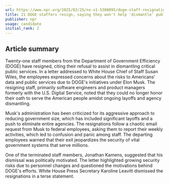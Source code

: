 ```yaml
---
url: https://www.npr.org/2025/02/25/nx-s1-5308095/doge-staff-resignations-elon-musk
title: 21 DOGE staffers resign, saying they won't help 'dismantle' public services
publisher: npr
usage: candidate
initial_rank: 2
---
```

## Article summary
Twenty-one staff members from the Department of Government Efficiency (DOGE) have resigned, citing their refusal to assist in dismantling critical public services. In a letter addressed to White House Chief of Staff Susan Wiles, the employees expressed concerns about the risks to Americans' data and public services due to DOGE's initiatives under Elon Musk. The resigning staff, primarily software engineers and product managers formerly with the U.S. Digital Service, noted that they could no longer honor their oath to serve the American people amidst ongoing layoffs and agency dismantling. 

Musk's administration has been criticized for its aggressive approach to reducing government size, which has included significant layoffs and a push to eliminate entire agencies. The resignations follow a chaotic email request from Musk to federal employees, asking them to report their weekly activities, which led to confusion and panic among staff. The departing employees warned that their exit jeopardizes the security of vital government systems that serve millions. 

One of the terminated staff members, Jonathan Kamens, suggested that his dismissal was politically motivated. The letter highlighted growing security risks due to personnel changes and questioned the motivations behind DOGE's efforts. White House Press Secretary Karoline Leavitt dismissed the resignations in a terse statement.
